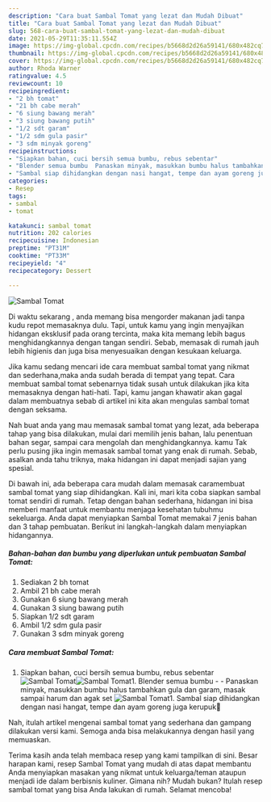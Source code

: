 ```yaml
---
description: "Cara buat Sambal Tomat yang lezat dan Mudah Dibuat"
title: "Cara buat Sambal Tomat yang lezat dan Mudah Dibuat"
slug: 568-cara-buat-sambal-tomat-yang-lezat-dan-mudah-dibuat
date: 2021-05-29T11:35:11.554Z
image: https://img-global.cpcdn.com/recipes/b5668d2d26a59141/680x482cq70/sambal-tomat-foto-resep-utama.jpg
thumbnail: https://img-global.cpcdn.com/recipes/b5668d2d26a59141/680x482cq70/sambal-tomat-foto-resep-utama.jpg
cover: https://img-global.cpcdn.com/recipes/b5668d2d26a59141/680x482cq70/sambal-tomat-foto-resep-utama.jpg
author: Rhoda Warner
ratingvalue: 4.5
reviewcount: 10
recipeingredient:
- "2 bh tomat"
- "21 bh cabe merah"
- "6 siung bawang merah"
- "3 siung bawang putih"
- "1/2 sdt garam"
- "1/2 sdm gula pasir"
- "3 sdm minyak goreng"
recipeinstructions:
- "Siapkan bahan, cuci bersih semua bumbu, rebus sebentar"
- "Blender semua bumbu  Panaskan minyak, masukkan bumbu halus tambahkan gula dan garam, masak sampai harum dan agak set"
- "Sambal siap dihidangkan dengan nasi hangat, tempe dan ayam goreng juga kerupuk🤭"
categories:
- Resep
tags:
- sambal
- tomat

katakunci: sambal tomat 
nutrition: 202 calories
recipecuisine: Indonesian
preptime: "PT31M"
cooktime: "PT33M"
recipeyield: "4"
recipecategory: Dessert

---
```



![Sambal Tomat](https://img-global.cpcdn.com/recipes/b5668d2d26a59141/680x482cq70/sambal-tomat-foto-resep-utama.jpg)

Di waktu  sekarang , anda memang bisa mengorder makanan jadi tanpa kudu repot memasaknya dulu. Tapi, untuk kamu yang ingin menyajikan hidangan eksklusif pada orang tercinta, maka kita memang lebih bagus menghidangkannya dengan tangan sendiri. Sebab, memasak di rumah jauh lebih higienis dan juga bisa menyesuaikan dengan kesukaan keluarga.

Jika kamu sedang mencari ide cara membuat sambal tomat yang nikmat dan sederhana,maka anda sudah berada di tempat yang tepat. Cara membuat sambal tomat  sebenarnya tidak susah untuk dilakukan jika kita memasaknya dengan hati-hati. Tapi, kamu jangan khawatir akan gagal dalam membuatnya 
sebab di artikel ini kita akan mengulas sambal tomat dengan seksama.  



Nah buat anda yang mau memasak sambal tomat yang lezat, ada beberapa tahap yang bisa dilakukan, mulai dari memilih jenis bahan, lalu penentuan bahan segar, sampai cara mengolah dan menghidangkannya. kamu Tak perlu pusing jika ingin memasak sambal tomat yang enak di rumah. Sebab, asalkan anda  tahu triknya, maka hidangan ini dapat menjadi sajian yang spesial.

Di bawah ini, ada beberapa cara mudah dalam memasak caramembuat sambal tomat yang siap dihidangkan. Kali ini, mari kita coba siapkan sambal tomat sendiri di rumah. Tetap dengan bahan sederhana, hidangan ini bisa memberi manfaat untuk membantu menjaga kesehatan tubuhmu sekeluarga. Anda dapat menyiapkan Sambal Tomat memakai 7 jenis bahan dan 3 tahap pembuatan. Berikut ini langkah-langkah dalam menyiapkan hidangannya.

<!--inarticleads1-->

##### Bahan-bahan dan bumbu yang diperlukan untuk pembuatan Sambal Tomat:

1. Sediakan 2 bh tomat
1. Ambil 21 bh cabe merah
1. Gunakan 6 siung bawang merah
1. Gunakan 3 siung bawang putih
1. Siapkan 1/2 sdt garam
1. Ambil 1/2 sdm gula pasir
1. Gunakan 3 sdm minyak goreng




<!--inarticleads2-->

##### Cara membuat Sambal Tomat:

1. Siapkan bahan, cuci bersih semua bumbu, rebus sebentar
<img src="https://img-global.cpcdn.com/steps/e07fda029a59994b/160x128cq70/sambal-tomat-langkah-memasak-1-foto.jpg" alt="Sambal Tomat"><img src="https://img-global.cpcdn.com/steps/a1b895af0c02a8d7/160x128cq70/sambal-tomat-langkah-memasak-1-foto.jpg" alt="Sambal Tomat">1. Blender semua bumbu -  - Panaskan minyak, masukkan bumbu halus tambahkan gula dan garam, masak sampai harum dan agak set
<img src="https://img-global.cpcdn.com/steps/b34d6502ecbda902/160x128cq70/sambal-tomat-langkah-memasak-2-foto.jpg" alt="Sambal Tomat">1. Sambal siap dihidangkan dengan nasi hangat, tempe dan ayam goreng juga kerupuk🤭




Nah, itulah artikel mengenai  sambal tomat  yang sederhana dan gampang dilakukan versi kami. Semoga anda bisa melakukannya dengan hasil yang memuaskan. 

Terima kasih anda telah membaca resep yang kami tampilkan di sini. Besar harapan kami, resep  Sambal Tomat yang mudah di atas dapat membantu Anda menyiapkan masakan yang nikmat untuk keluarga/teman ataupun menjadi ide dalam berbisnis kuliner. Gimana nih? Mudah bukan? Itulah resep sambal tomat yang bisa Anda lakukan di rumah. Selamat mencoba!

